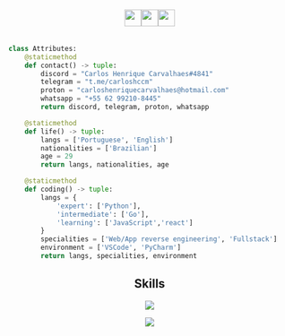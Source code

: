 <div><h1 align="center"> <img src="https://img.icons8.com/?size=512&id=5RSNkT2QWYy3&format=png" height="30px"><img src="http://i.picasion.com/gl/92/h8yw.gif" height="30px"><img src="https://img.icons8.com/?size=512&id=5RSNkT2QWYy3&format=png" height="30px"></h1></div>


<!-- <p align="center">
    <img alt="" src=https://img.shields.io/github/stars/xtekky?style=for-the-badge&?affiliations=OWNER%2CCOLLABORATOR />
    <img alt="" src=https://komarev.com/ghpvc/?username=xtekky&style=for-the-badge />
</p> -->

<p href="https://discord.gg/onlp" align="center">
    <img alt="" src=https://lanyard.cnrad.dev/api/840541540203626516/>
</p>

```python
class Attributes:
    @staticmethod
    def contact() -> tuple:
        discord = "Carlos Henrique Carvalhaes#4841"
        telegram = "t.me/carloshccm"
        proton = "carloshenriquecarvalhaes@hotmail.com"
        whatsapp = "+55 62 99210-8445"
        return discord, telegram, proton, whatsapp

    @staticmethod
    def life() -> tuple:
        langs = ['Portuguese', 'English']
        nationalities = ['Brazilian']
        age = 29
        return langs, nationalities, age

    @staticmethod
    def coding() -> tuple:
        langs = {
            'expert': ['Python'],
            'intermediate': ['Go'],
            'learning': ['JavaScript','react']
        }
        specialities = ['Web/App reverse engineering', 'Fullstack']
        environment = ['VSCode', 'PyCharm']
        return langs, specialities, environment

```
<h2 align="center">Skills </h2>

<p align="center">
  <a href="https://skillicons.dev">
    <div><p align="center"><img src="https://skillicons.dev/icons?i=vscode,python,flask,django,react,linux,mysql" /></div>
    <div><p align="center"><img src="https://skillicons.dev/icons?i=wordpress,cloudflare,aws,azure,js,css,html,github" /></div>
  </a>
</p>

